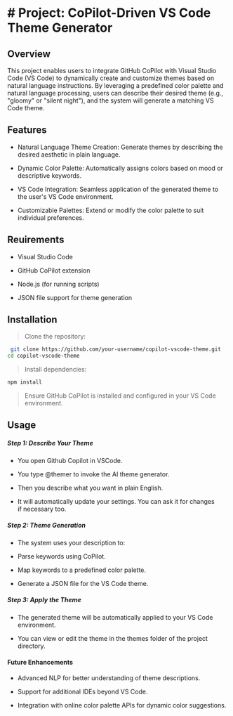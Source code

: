 # # Project: CoPilot-Driven VS Code Theme Generator
## Overview
This project enables users to integrate GitHub CoPilot with Visual Studio Code (VS Code) to dynamically create and customize themes based on natural language instructions. By leveraging a predefined color palette and natural language processing, users can describe their desired theme (e.g., "gloomy" or "silent night"), and the system will generate a matching VS Code theme.


## Features

- Natural Language Theme Creation: Generate themes by describing the desired aesthetic in plain language.

- Dynamic Color Palette: Automatically assigns colors based on mood or descriptive keywords.

- VS Code Integration: Seamless application of the generated theme to the user's VS Code environment.

- Customizable Palettes: Extend or modify the color palette to suit individual preferences.

## Reuirements 
- Visual Studio Code

- GitHub CoPilot extension

- Node.js (for running scripts)

- JSON file support for theme generation
## Installation

> Clone the repository:
```sh
 git clone https://github.com/your-username/copilot-vscode-theme.git
cd copilot-vscode-theme
```
> Install dependencies:
```sh
npm install
```
> Ensure GitHub CoPilot is installed and configured in your VS Code environment.

## Usage
##### Step 1: Describe Your Theme
- You open Github Copilot in VSCode.

- You type @themer to invoke the AI theme generator.

- Then you describe what you want in plain English.

- It will automatically update your settings. You can ask it for changes if necessary too.

##### Step 2: Theme Generation

- The system uses your description to:

- Parse keywords using CoPilot.

- Map keywords to a predefined color palette.

- Generate a JSON file for the VS Code theme.

##### Step 3: Apply the Theme

- The generated theme will be automatically applied to your VS Code environment.

- You can view or edit the theme in the themes folder of the project directory.

#### Future Enhancements

- Advanced NLP for better understanding of theme descriptions.

- Support for additional IDEs beyond VS Code.

- Integration with online color palette APIs for dynamic color suggestions.




   